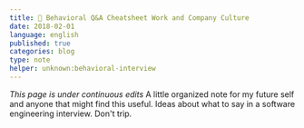 ```yaml
---
title: 📕 Behavioral Q&A Cheatsheet Work and Company Culture
date: 2018-02-01
language: english
published: true
categories: blog
type: note
helper: unknown:behavioral-interview
---
```

*This page is under continuous edits* A little organized note for my future self and anyone that might find this useful. Ideas about what to say in a software engineering interview. Don't trip.
